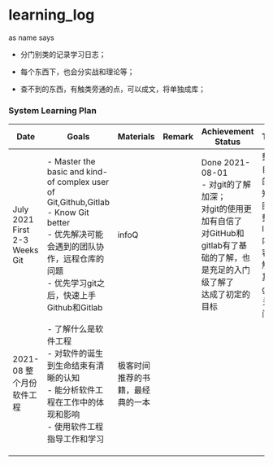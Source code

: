 # learning_log
as name says

- 分门别类的记录学习日志；

- 每个东西下，也会分实战和理论等；

- 查不到的东西，有触类旁通的点，可以成文，将单独成库；

### System Learning Plan

| Date                               | Goals                                                        | Materials                              | Remark | Achievement  Status                                          | TODO                                                         |
| ---------------------------------- | ------------------------------------------------------------ | -------------------------------------- | ------ | ------------------------------------------------------------ | ------------------------------------------------------------ |
| July 2021 First 2-3 Weeks<br />Git | - Master the basic and kind-of complex user of Git,Github,Gitlab<br />- Know Git better<br />- 优先解决可能会遇到的团队协作，远程仓库的问题<br />- 优先学习git之后，快速上手Github和Gitlab | infoQ                                  |        | Done 2021-08-01<br />- 对git的了解加深；<br />对git的使用更加有自信了<br />对GitHub和gitlab有了基础的了解，也是充足的入门级了解了<br />达成了初定的目标 | 整理自己的Git知识图谱<br />整理logs内容，解决其中git相关的问题 |
| 2021-08 整个月份<br />软件工程     | - 了解什么是软件工程<br />- 对软件的诞生到生命结束有清晰的认知<br />- 能分析软件工程在工作中的体现和影响<br />- 使用软件工程指导工作和学习 | 极客时间<br />推荐的书籍，最经典的一本 |        |                                                              |                                                              |
|                                    |                                                              |                                        |        |                                                              |                                                              |
|                                    |                                                              |                                        |        |                                                              |                                                              |
|                                    |                                                              |                                        |        |                                                              |                                                              |

